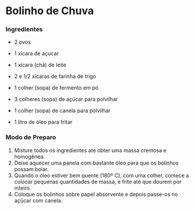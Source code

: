 # Bolinho de Chuva

### Ingredientes

- 2 ovos

- 1 xícara de açucar
- 1 xícara (chá) de leite
- 2 e 1/2 xícaras de farinha de trigo
- 1 colher (sopa) de fermento em pó
- 3 colheres (sopa) de açúcar para polvilhar
- 1 colher (sopa) de canela para polvilhar
- 1 litro de óleo para fritar

### Modo de Preparo

1. Misture todos os ingredientes até obter uma massa cremosa e homogênea.
2. Deixe aquecer uma panela com bastante óleo para que os bolinhos possam boiar.
3. Quando o óleo estiver bem quente (180º C), com uma colher, comece a colocar pequenas quantidades de massa, e frite até que dourem por inteiro.
4. Coloque os bolinhos sobre papel absorvente e depois passe-os no açúcar com canela.